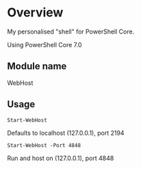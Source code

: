 # Overview

My personalised "shell" for PowerShell Core.

Using PowerShell Core 7.0

## Module name

WebHost

## Usage

`Start-WebHost`

Defaults to localhost (127.0.0.1), port 2194

`Start-WebHost -Port 4848`

Run and host on (127.0.0.1), port 4848

